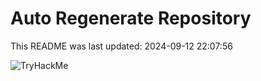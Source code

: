 # Auto Regenerate Repository

This README was last updated: 2024-09-12 22:07:56

 ![TryHackMe](https://tryhackme.com/badge/533634)